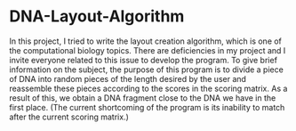# DNA-Layout-Algorithm

In this project, I tried to write the layout creation algorithm, which is one of the computational biology topics. There are deficiencies in my project and I invite everyone related to this issue to develop the program.
To give brief information on the subject, the purpose of this program is to divide a piece of DNA into random pieces of the length desired by the user and reassemble these pieces according to the scores in the scoring matrix. As a result of this, we obtain a DNA fragment close to the DNA we  have in the first place.
(The current shortcoming of the program is its inability to match after the current scoring matrix.)
